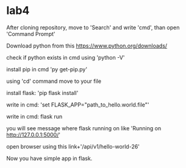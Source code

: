 # lab4

 
After cloning repository, move to 'Search' and write 'cmd', than open 'Command Prompt' 
 
Download python from this https://www.python.org/downloads/
 
check if python exists in cmd using 'python -V'
 
install pip in cmd 'py get-pip.py'
 
using 'cd' command move to your file
 
install flask: 'pip flask install'
 
write in cmd: 'set FLASK_APP="path_to_hello.world.file"'

write in cmd: flask run
 
you will see message where flask running on like 'Running on http://127.0.0.1:5000/'
 
open browser using this link+'/api/v1/hello-world-26'
 
Now you have simple app in flask.